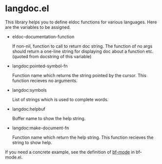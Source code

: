 # langdoc.el

This library helps you to define eldoc functions for various languages.
Here are the variables to be assigned.

* eldoc-documentation-function

   If non-nil, function to call to return doc string.
   The function of no args should return a one-line string for displaying
   doc about a function etc. (quoted from docstring of this variable)
* langdoc:pointed-symbol-fn

   Function name which returns the string pointed by
   the cursor.  This function recieves no arguments.
* langdoc:symbols

   List of strings which is used to complete words.
* langdoc:helpbuf

   Buffer name to show the help string.
* langdoc:make-document-fn

   Function name which return the help string.
   This function recieves the string to show help.

If you need a concrete example, see the definition of [bf-mode](https://github.com/tom-tan/langdoc/blob/master/bf-mode.el) in bf-mode.el.
